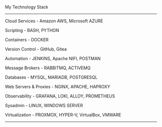 My Technology Stack

---------------------

Cloud Services - Amazon AWS, Microsoft AZURE

Scripting - BASH, PYTHON

Containers -  DOCKER

Version Control - GitHub, Gitea

Automation - JENKINS, Apache NIFI, POSTMAN

Message Brokers - RABBITMQ, ACTIVEMQ

Databases - MYSQL, MARIADB, POSTGRESQL

Web Servers & Proxies - NGINX, APACHE, HAPROXY

Observability - GRAFANA, LOKI, ALLOY, PROMETHEUS

Sysadmin - LINUX, WINDOWS SERVER

Virtualization - PROXMOX, HYPER-V, VirtualBox, VMWARE

----------------------
